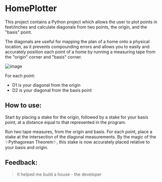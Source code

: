 # HomePlotter
This project contains a Python project which allows the user to plot points in feet/inches and calculate diagonals from two points, the origin, and the "basis" point.

The diagonals are useful for mapping the plan of a home onto a physical location, as it prevents compounding errors and allows you to easily and accurately position each point of a home by running a measuring tape from the "origin" corner and "basis" corner. 

![image](https://user-images.githubusercontent.com/22857070/185536030-38ceea63-d33f-476f-8fee-df88323323b7.png)

For each point:
- D1 is your diagonal from the origin
- D2 is your diagonal from the basis point


## How to use:

Start by placing a stake for the origin, followed by a stake for your basis point, at a distance equal to that represented in the program. 

Run two tape measures, from the origin and basis. For each point, place a stake at the intersection of the diagonal measurements. By the magic of the ✨Pythagorean Theorem✨, this stake is now accurately placed relative to your basis and origin. 

## Feedback: 
> It helped me build a house - the developer
